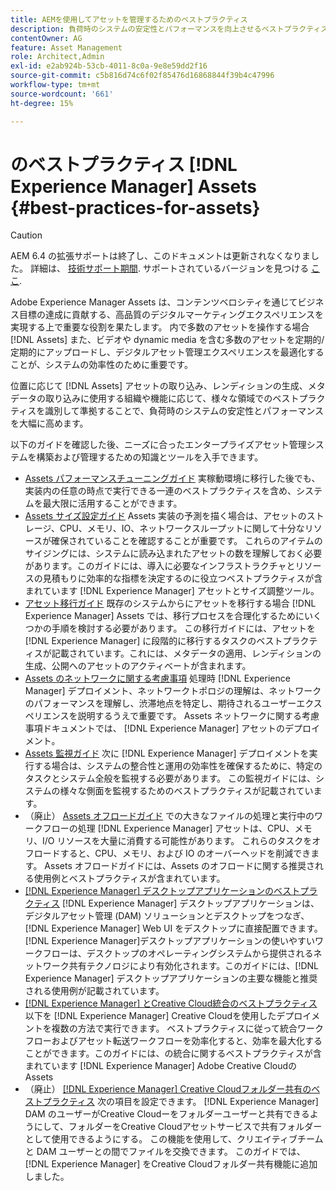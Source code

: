 ```yaml
---
title: AEMを使用してアセットを管理するためのベストプラクティス
description: 負荷時のシステムの安定性とパフォーマンスを向上させるベストプラクティスを特定し、それに従う。 [!DNL Experience Manager] アセットの取り込みと処理に使用される Assets のデプロイメントと機能。
contentOwner: AG
feature: Asset Management
role: Architect,Admin
exl-id: e2ab924b-53cb-4011-8c0a-9e8e59dd2f16
source-git-commit: c5b816d74c6f02f85476d16868844f39b4c47996
workflow-type: tm+mt
source-wordcount: '661'
ht-degree: 15%

---
```


# のベストプラクティス [!DNL Experience Manager] Assets {#best-practices-for-assets}

>[!CAUTION]
>
>AEM 6.4 の拡張サポートは終了し、このドキュメントは更新されなくなりました。 詳細は、 [技術サポート期間](https://helpx.adobe.com/jp/support/programs/eol-matrix.html). サポートされているバージョンを見つける [ここ](https://experienceleague.adobe.com/docs/?lang=ja).

Adobe Experience Manager Assets は、コンテンツベロシティを通じてビジネス目標の達成に貢献する、高品質のデジタルマーケティングエクスペリエンスを実現する上で重要な役割を果たします。 内で多数のアセットを操作する場合 [!DNL Assets] また、ビデオや dynamic media を含む多数のアセットを定期的/定期的にアップロードし、デジタルアセット管理エクスペリエンスを最適化することが、システムの効率性のために重要です。

位置に応じて [!DNL Assets] アセットの取り込み、レンディションの生成、メタデータの取り込みに使用する組織や機能に応じて、様々な領域でのベストプラクティスを識別して準拠することで、負荷時のシステムの安定性とパフォーマンスを大幅に高めます。

以下のガイドを確認した後、ニーズに合ったエンタープライズアセット管理システムを構築および管理するための知識とツールを入手できます。

* [Assets パフォーマンスチューニングガイド](performance-tuning-guidelines.md)
実稼動環境に移行した後でも、実装内の任意の時点で実行できる一連のベストプラクティスを含め、システムを最大限に活用することができます。
* [Assets サイズ設定ガイド](assets-sizing-guide.md)
Assets 実装の予測を描く場合は、アセットのストレージ、CPU、メモリ、IO、ネットワークスループットに関して十分なリソースが確保されていることを確認することが重要です。 これらのアイテムのサイジングには、システムに読み込まれたアセットの数を理解しておく必要があります。このガイドには、導入に必要なインフラストラクチャとリソースの見積もりに効率的な指標を決定するのに役立つベストプラクティスが含まれています [!DNL Experience Manager] アセットとサイズ調整ツール。
* [アセット移行ガイド](assets-migration-guide.md)
既存のシステムからにアセットを移行する場合 [!DNL Experience Manager] Assets では、移行プロセスを合理化するためにいくつかの手順を検討する必要があります。 この移行ガイドには、アセットを [!DNL Experience Manager] に段階的に移行するタスクのベストプラクティスが記載されています。これには、メタデータの適用、レンディションの生成、公開へのアセットのアクティベートが含まれます。
* [Assets のネットワークに関する考慮事項](assets-network-considerations.md)
処理時 [!DNL Experience Manager] デプロイメント、ネットワークトポロジの理解は、ネットワークのパフォーマンスを理解し、渋滞地点を特定し、期待されるユーザーエクスペリエンスを説明するうえで重要です。 Assets ネットワークに関する考慮事項ドキュメントでは、 [!DNL Experience Manager] アセットのデプロイメント。
* [Assets 監視ガイド](assets-monitoring-best-practices.md)
次に [!DNL Experience Manager] デプロイメントを実行する場合は、システムの整合性と運用の効率性を確保するために、特定のタスクとシステム全般を監視する必要があります。 この監視ガイドには、システムの様々な側面を監視するためのベストプラクティスが記載されています。
* （廃止） [Assets オフロードガイド](assets-offloading-best-practices.md)
での大きなファイルの処理と実行中のワークフローの処理 [!DNL Experience Manager] アセットは、CPU、メモリ、I/O リソースを大量に消費する可能性があります。 これらのタスクをオフロードすると、CPU、メモリ、および IO のオーバーヘッドを削減できます。 Assets オフロードガイドには、Assets のオフロードに関する推奨される使用例とベストプラクティスが含まれています。
* [[!DNL Experience Manager] デスクトップアプリケーションのベストプラクティス](https://helpx.adobe.com/jp/experience-manager/desktop-app/aem-desktop-app-best-practices.html)
   [!DNL Experience Manager] デスクトップアプリケーションは、デジタルアセット管理 (DAM) ソリューションとデスクトップをつなぎ、 [!DNL Experience Manager] Web UI をデスクトップに直接配置できます。 [!DNL Experience Manager]デスクトップアプリケーションの使いやすいワークフローは、デスクトップのオペレーティングシステムから提供されるネットワーク共有テクノロジにより有効化されます。このガイドには、[!DNL Experience Manager] デスクトップアプリケーションの主要な機能と推奨される使用例が記載されています。
* [[!DNL Experience Manager] とCreative Cloud統合のベストプラクティス](aem-cc-integration-best-practices.md)
以下を [!DNL Experience Manager] Creative Cloudを使用したデプロイメントを複数の方法で実行できます。 ベストプラクティスに従って統合ワークフローおよびアセット転送ワークフローを効率化すると、効率を最大化することができます。このガイドには、の統合に関するベストプラクティスが含まれています [!DNL Experience Manager] Adobe Creative Cloudの Assets
* （廃止） [[!DNL Experience Manager] Creative Cloudフォルダー共有のベストプラクティス](aem-cc-folder-sharing-best-practices.md)
次の項目を設定できます。 [!DNL Experience Manager] DAM のユーザーがCreative Cloudーをフォルダーユーザーと共有できるようにして、フォルダーをCreative Cloudアセットサービスで共有フォルダーとして使用できるようにする。 この機能を使用して、クリエイティブチームと DAM ユーザーとの間でファイルを交換できます。 このガイドでは、 [!DNL Experience Manager] をCreative Cloudフォルダー共有機能に追加しました。
